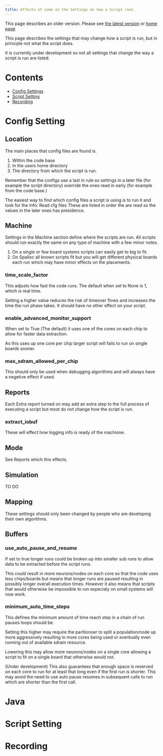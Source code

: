 ```yaml
---
title: Affects of some on the Settings on how a Script runs
---
```

This page describes an older version. 
Please see [the latest version](/latest/SettingEffects.html) or [home page](/) 

This page describes the settings that may change how a script is run, but in prinicple not what the script does.

It is currently under development so not all settings that change the way a script is run are listed.

# Contents
* [Config Settings](#config)
* [Script Setting](#script)
* [Recording](#recording)

# <a name="config"></a> Config Setting
## Location
The main places that config files are found is.

1. Within the code base
1. In the users home directory
1. The directory from which the script is run.
 
Remember that the configs use a last in rule so settings in a later file (for example the script directory) override the ones read in early (for example from the code base.)
   
The easiest way to find which config files a script is using is to run it and look for the Info: Read cfg files
These are listed in order the are read so the values in the later ones has presidence.

## Machine
Settings in the Machine section define where the scripts are run.
All scripts should run exactly the same on any type of machine with a few minor notes.
1. On a single or few board systems scripts can easily get to big to fit.
2. On Spalloc all known scripts fit but you will get different physical boards each run which may have minor effects on the placements.
 
### time_scale_factor
This adjusts how fast the code runs. The default when set to None is 1, which is real time.

Setting a higher value reduces the risk of timeover flows and increases the time the run phase takes.
It should have no other effect on your script.

### enable_advanced_monitor_support
When set to True (The default) it uses one of the cores on each chip to allow for faster data extraction.

As this uses up one core per chip larger script will fails to run on single boards sooner.

### max_sdram_allowed_per_chip
This should only be used when debugging algorithms and will always have a negetive effect if used.

## Reports
Each Extra report turned on may add an extra step to the full process of executing a script but most do not change how the script is run.

### extract_iobuf
These will effect how logging info is ready of the machione.

## Mode
See Reports which this effects.

## Simulation
TO DO

## Mapping
These settings should only been changed by people who are developing their own algorithms.

## Buffers
### use_auto_pause_and_resume
If set to true longer runs could be broken up into smaller sub runs to allow data to be extracted before the script runs.

This could result in more neurons/nodes on each core so that the code uses less chips/boards but means that longer runs are paused resulting in possibly longer overall execution times.
However it also means that scripts that would otherwise be impossible to run especialy on small systems will now work.
  
### minimum_auto_time_steps
This defines the minimum amount of time reach step in a chain of run pauses loops should be.

Setting this higher may require the paritionoer to split a population/node up more aggressively resulting in 
more cores being used or eventually even running out of available sdram resource.

Lowering this may allow more neurons/nodes on a single core allowing a script to fit on a single board that otherwise would not.

(Under development) This also guarantees that enough space is reserved on each core to run for at least that long even if the first run is shorter.
This may avoid the need to use auto pause resumes in subsequent calls to run which are shorter than the first call.
 
# Java
 
# <a name="script"></a> Script Setting
# <a name="recording"></a> Recording
